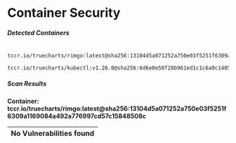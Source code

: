 # Container Security

##### Detected Containers

          tccr.io/truecharts/rimgo:latest@sha256:13104d5a071252a750e03f5251f6309a1169084a492a776997cd57c15848508c
          tccr.io/truecharts/kubectl:v1.26.0@sha256:6d6e0e50f28b961ed1c1c6a9c140553238641591fbdc9ac7c1a348636f78c552

##### Scan Results

**Container: tccr.io/truecharts/rimgo:latest@sha256:13104d5a071252a750e03f5251f6309a1169084a492a776997cd57c15848508c**



| No Vulnerabilities found         |
|:---------------------------------|

